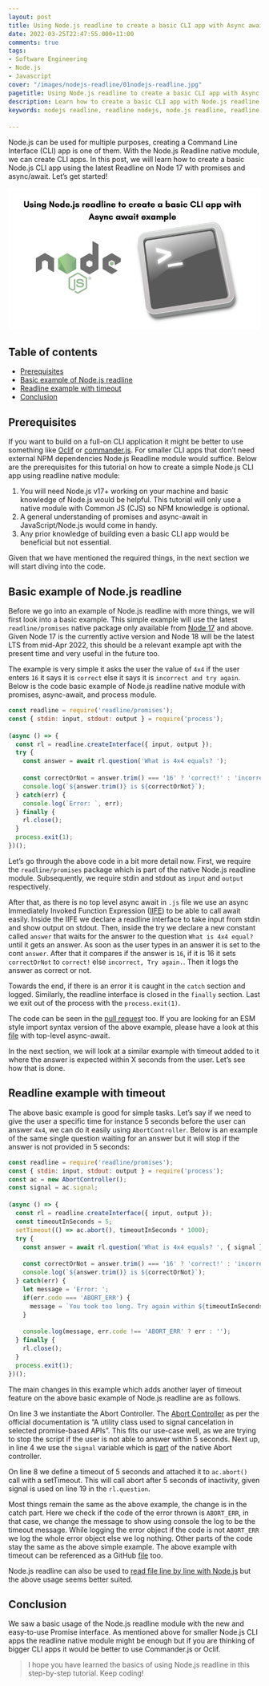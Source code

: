 ```yaml
---
layout: post
title: Using Node.js readline to create a basic CLI app with Async await example
date: 2022-03-25T22:47:55.000+11:00
comments: true
tags:
- Software Engineering
- Node.js
- Javascript
cover: "/images/nodejs-readline/01nodejs-readline.jpg"
pagetitle: Using Node.js readline to create a basic CLI app with Async await example
description: Learn how to create a basic CLI app with Node.js readline module using async await in this step-by-step easy to understand tutorial.
keywords: nodejs readline, readline nodejs, node.js readline, readline node.js

---
```

Node.js can be used for multiple purposes, creating a Command Line Interface (CLI) app is one of them. With the Node.js Readline native module, we can create CLI apps. In this post, we will learn how to create a basic Node.js CLI app using the latest Readline on Node 17 with promises and async/await. Let’s get started!

<!-- more -->

<img class="center" loading="lazy" src="/images/nodejs-readline/01nodejs-readline.jpg" title="Using Node.js readline to create simple CLI app" alt="Using Node.js readline to create simple CLI app">

## Table of contents

* [Prerequisites](#prerequisites)
* [Basic example of Node.js readline](#basic-example-of-node.js-readline)
* [Readline example with timeout](#readline-example-with-timeout)
* [Conclusion](#conclusion)

## Prerequisites

If you want to build on a full-on CLI application it might be better to use something like [Oclif](https://oclif.io/) or [commander.js](https://github.com/tj/commander.js). For smaller CLI apps that don’t need external NPM dependencies Node.js Readline module would suffice. Below are the prerequisites for this tutorial on how to create a simple Node.js CLI app using readline native module:

1. You will need Node.js v17+ working on your machine and basic knowledge of Node.js would be helpful. This tutorial will only use a native module with Common JS (CJS) so NPM knowledge is optional.
1. A general understanding of promises and async-await in JavaScript/Node.js would come in handy.
1. Any prior knowledge of building even a basic CLI app would be beneficial but not essential.

Given that we have mentioned the required things, in the next section we will start diving into the code.

## Basic example of Node.js readline

Before we go into an example of Node.js readline with more things, we will first look into a basic example. This simple example will use the latest `readline/promises` native package only available from [Node 17](https://nodejs.org/docs/latest-v17.x/api/readline.html) and above. Given Node 17 is the currently active version and Node 18 will be the latest LTS from mid-Apr 2022, this should be a relevant example apt with the present time and very useful in the future too.

The example is very simple it asks the user the value of `4x4` if the user enters `16` it says it is `correct` else it says it is `incorrect and try again`. Below is the code basic example of Node.js readline native module with promises, async-await, and process module. 

```js
const readline = require('readline/promises');
const { stdin: input, stdout: output } = require('process');

(async () => {
  const rl = readline.createInterface({ input, output });
  try {
    const answer = await rl.question('What is 4x4 equals? ');

    const correctOrNot = answer.trim() === '16' ? 'correct!' : 'incorrect. Try again.';
    console.log(`${answer.trim()} is ${correctOrNot}`);
  } catch(err) {    
    console.log(`Error: `, err);
  } finally {
    rl.close();
  }
  process.exit(1);
})();
```

Let’s go through the above code in a bit more detail now. First, we require the `readline/promises` package which is part of the native Node.js readline module. Subsequently, we require stdin and stdout as `input` and `output` respectively.

After that, as there is no top level async await in `.js` file we use an async Immediately Invoked Function Expression ([IIFE](https://developer.mozilla.org/en-US/docs/Glossary/IIFE)) to be able to call await easily. Inside the IIFE we declare a readline interface to take input from stdin and show output on stdout. 
Then, inside the try we declare a new constant called `answer` that waits for the answer to the question `What is 4x4 equal?` until it gets an answer. As soon as the user types in an answer it is set to the cont `answer`. After that it compares if the answer is `16`, if it is 16 it sets `correctOrNot` to `correct!` else `incorrect, Try again.`. Then it logs the answer as correct or not. 

Towards the end, if there is an error it is caught in the `catch` section and logged. Similarly, the readline interface is closed in the `finally` section. Last we exit out of the process with the `process.exit(1)`.

The code can be seen in the [pull reques](https://github.com/geshan/nodejs-readline/pull/4/files)t too. If you are looking for an ESM style import syntax version of the above example, please have a look at this [file](https://github.com/geshan/nodejs-readline/blob/master/readline-basic.mjs) with top-level async-await.

In the next section, we will look at a similar example with timeout added to it where the answer is expected within X seconds from the user. Let’s see how that is done.

## Readline example with timeout

The above basic example is good for simple tasks. Let’s say if we need to give the user a specific time for instance 5 seconds before the user can answer `4x4`, we can do it easily using `AbortController`. Below is an example of the same single question waiting for an answer but it will stop if the answer is not provided in 5 seconds:

```js
const readline = require('readline/promises');
const { stdin: input, stdout: output } = require('process');
const ac = new AbortController();
const signal = ac.signal;

(async () => {
  const rl = readline.createInterface({ input, output });
  const timeoutInSeconds = 5;
  setTimeout(() => ac.abort(), timeoutInSeconds * 1000);
  try {
    const answer = await rl.question('What is 4x4 equals? ', { signal });

    const correctOrNot = answer.trim() === '16' ? 'correct!' : 'incorrect. Try again.';
    console.log(`${answer.trim()} is ${correctOrNot}`);
  } catch(err) {
    let message = 'Error: ';
    if(err.code === 'ABORT_ERR') {
      message = `You took too long. Try again within ${timeoutInSeconds} seconds.`;
    }

    console.log(message, err.code !== 'ABORT_ERR' ? err : '');
  } finally {
    rl.close();
  }
  process.exit(1);
})();
```

The main changes in this example which adds another layer of timeout feature on the above basic example of Node.js readline are as follows.

On line 3 we instantiate the Abort Controller. The [Abort Controller](https://nodejs.org/docs/latest-v17.x/api/globals.html#class-abortcontroller) as per the official documentation is “A utility class used to signal cancelation in selected promise-based APIs”. This fits our use-case well, as we are trying to stop the script if the user is not able to answer within 5 seconds. Next up, in line 4 we use the `signal` variable which is [part](https://nodejs.org/docs/latest-v17.x/api/globals.html#abortcontrollersignal) of the native Abort controller.

On line 8 we define a timeout of 5 seconds and attached it to `ac.abort()` call with a setTimeout. This will call abort after 5 seconds of inactivity, given signal is used on line 19 in the `rl.question`.

Most things remain the same as the above example, the change is in the catch part. Here we check if the code of the error thrown is `ABORT_ERR`, in that case, we change the message to show using console the log to be the timeout message. While logging the error object if the code is not `ABORT_ERR` we log the whole error object else we log nothing. Other parts of the code stay the same as the above simple example. The above example with timeout can be referenced as a GitHub [file](https://github.com/geshan/nodejs-readline/blob/master/readline.js) too.

Node.js readline can also be used to [read file line by line with Node.js](/blog/2021/10/nodejs-read-file-line-by-line/) but the above usage seems better suited.

## Conclusion

We saw a basic usage of the Node.js readline module with the new and easy-to-use Promise interface. As mentioned above for smaller Node.js CLI apps the readline native module might be enough but if you are thinking of bigger CLI apps it would be better to use Commander.js or Oclif.

> I hope you have learned the basics of using Node.js readline in this step-by-step tutorial. Keep coding!
